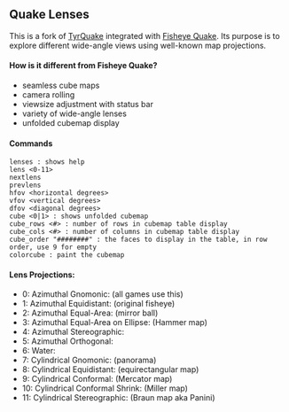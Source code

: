 ## Quake Lenses

This is a fork of [TyrQuake](http://disenchant.net/engine.html) integrated with [Fisheye Quake](http://strlen.com/gfxengine/fisheyequake/). Its purpose is to explore different wide-angle views using well-known map projections.

#### How is it different from Fisheye Quake?
* seamless cube maps
* camera rolling
* viewsize adjustment with status bar
* variety of wide-angle lenses
* unfolded cubemap display

#### Commands
    lenses : shows help
    lens <0-11>
    nextlens
    prevlens
    hfov <horizontal degrees>
    vfov <vertical degrees>
    dfov <diagonal degrees>
    cube <0|1> : shows unfolded cubemap
    cube_rows <#> : number of rows in cubemap table display
    cube_cols <#> : number of columns in cubemap table display
    cube_order "########" : the faces to display in the table, in row order, use 9 for empty
    colorcube : paint the cubemap

#### Lens Projections:
* 0: Azimuthal Gnomonic: (all games use this)
* 1: Azimuthal Equidistant: (original fisheye)
* 2: Azimuthal Equal-Area: (mirror ball)
* 3: Azimuthal Equal-Area on Ellipse: (Hammer map)
* 4: Azimuthal Stereographic:
* 5: Azimuthal Orthogonal:
* 6: Water:
* 7: Cylindrical Gnomonic: (panorama)
* 8: Cylindrical Equidistant: (equirectangular map)
* 9: Cylindrical Conformal: (Mercator map)
* 10: Cylindrical Conformal Shrink: (Miller map)
* 11: Cylindrical Stereographic: (Braun map aka Panini)
